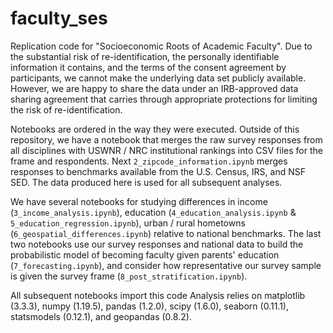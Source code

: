 # faculty_ses

Replication code for "Socioeconomic Roots of Academic Faculty". Due to the substantial risk of re-identification, the personally identifiable information it contains, and the terms of the consent agreement by participants, we cannot make the underlying data set publicly available. However, we are happy to share the data under an IRB-approved data sharing agreement that carries through appropriate protections for limiting the risk of re-identification.

Notebooks are ordered in the way they were executed. Outside of this repository, we have a notebook that merges the raw survey responses from all disciplines with USWNR / NRC institutional rankings into CSV files for the frame and respondents. Next `2_zipcode_information.ipynb` merges responses to benchmarks available from the U.S. Census, IRS, and NSF SED. The data produced here is used for all subsequent analyses. 

We have several notebooks for studying differences in income (`3_income_analysis.ipynb`), education (`4_education_analysis.ipynb` & `5_education_regression.ipynb`), urban / rural hometowns (`6_geospatial_differences.ipynb`) relative to national benchmarks. The last two notebooks use our survey responses and national data to build the probabilistic model of becoming faculty given parents' education (`7_forecasting.ipynb`), and consider how representative our survey sample is given the survey frame (`8_post_stratification.ipynb`).

All subsequent notebooks import this code Analysis relies on matplotlib (3.3.3), numpy (1.19.5), pandas (1.2.0), scipy (1.6.0), seaborn (0.11.1), statsmodels (0.12.1), and geopandas (0.8.2).
